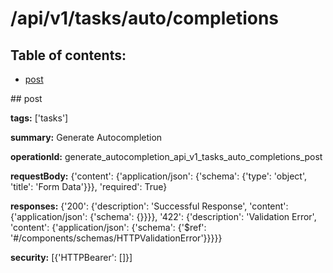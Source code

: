 # /api/v1/tasks/auto/completions

## Table of contents:
- [post](#post)

<a name="post" />
## post

**tags:** ['tasks']

**summary:** Generate Autocompletion

**operationId:** generate_autocompletion_api_v1_tasks_auto_completions_post

**requestBody:** {'content': {'application/json': {'schema': {'type': 'object', 'title': 'Form Data'}}}, 'required': True}

**responses:** {'200': {'description': 'Successful Response', 'content': {'application/json': {'schema': {}}}}, '422': {'description': 'Validation Error', 'content': {'application/json': {'schema': {'$ref': '#/components/schemas/HTTPValidationError'}}}}}

**security:** [{'HTTPBearer': []}]

